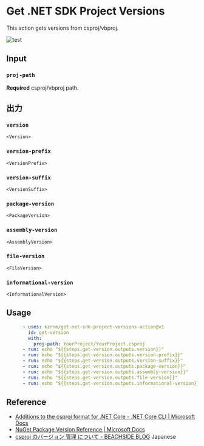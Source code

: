# Get .NET SDK Project Versions

This action gets versions from csproj/vbproj.

![test](https://github.com/kzrnm/get-net-sdk-project-versions-action/workflows/build-test/badge.svg?branch=master)

## Input

### `proj-path`

**Required** csproj/vbproj path.

## 出力
### `version`

`<Version>`
### `version-prefix`

`<VersionPrefix>`
### `version-suffix`

`<VersionSuffix>`
### `package-version`

`<PackageVersion>`
### `assembly-version`

`<AssemblyVersion>`
### `file-version`

`<FileVersion>`
### `informational-version`

`<InformationalVersion>`

## Usage

```yml
      - uses: kzrnm/get-net-sdk-project-versions-action@v1
        id: get-version
        with:
          proj-path: YourProject/YourProject.csproj
      - run: echo "${{steps.get-version.outputs.version}}"
      - run: echo "${{steps.get-version.outputs.version-prefix}}" 
      - run: echo "${{steps.get-version.outputs.version-suffix}}" 
      - run: echo "${{steps.get-version.outputs.package-version}}" 
      - run: echo "${{steps.get-version.outputs.assembly-version}}" 
      - run: echo "${{steps.get-version.outputs.file-version}}" 
      - run: echo "${{steps.get-version.outputs.informational-version}}" 
```

## Reference

- [Additions to the csproj format for .NET Core - .NET Core CLI | Microsoft Docs](https://docs.microsoft.com/en-us/dotnet/core/tools/csproj)
- [NuGet Package Version Reference | Microsoft Docs](https://docs.microsoft.com/nuget/concepts/package-versioning)
- [csproj のバージョン 管理 について - BEACHSIDE BLOG](https://blog.beachside.dev/entry/2019/06/06/190000) Japanese